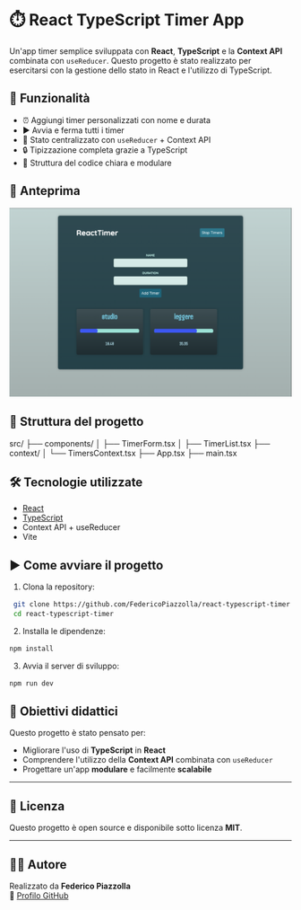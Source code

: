 # ⏱️ React TypeScript Timer App

Un'app timer semplice sviluppata con **React**, **TypeScript** e la **Context API** combinata con `useReducer`. Questo progetto è stato realizzato per esercitarsi con la gestione dello stato in React e l'utilizzo di TypeScript.

## 🚀 Funzionalità

- ⏰ Aggiungi timer personalizzati con nome e durata
- ▶️ Avvia e ferma tutti i timer
- 🧠 Stato centralizzato con `useReducer` + Context API
- 🔒 Tipizzazione completa grazie a TypeScript
- 🧱 Struttura del codice chiara e modulare

## 📸 Anteprima

![Screenshot App](./public/Screenshot%202025-07-27%20alle%2012.57.55.png)

## 📁 Struttura del progetto

src/
├── components/
│ ├── TimerForm.tsx
│ ├── TimerList.tsx
├── context/
│ └── TimersContext.tsx
├── App.tsx
├── main.tsx

## 🛠️ Tecnologie utilizzate

- [React](https://react.dev/)
- [TypeScript](https://www.typescriptlang.org/)
- Context API + useReducer
- Vite

## ▶️ Come avviare il progetto

1. Clona la repository:

```bash
 git clone https://github.com/FedericoPiazzolla/react-typescript-timer.git
 cd react-typescript-timer
```

2. Installa le dipendenze:

```bash
npm install
```

3. Avvia il server di sviluppo:

```bash
npm run dev
```

## 🎯 Obiettivi didattici

Questo progetto è stato pensato per:

- Migliorare l'uso di **TypeScript** in **React**
- Comprendere l'utilizzo della **Context API** combinata con `useReducer`
- Progettare un'app **modulare** e facilmente **scalabile**

---

## 📄 Licenza

Questo progetto è open source e disponibile sotto licenza **MIT**.

---

## 👨‍💻 Autore

Realizzato da **Federico Piazzolla**  
🔗 [Profilo GitHub](https://github.com/FedericoPiazzolla)
